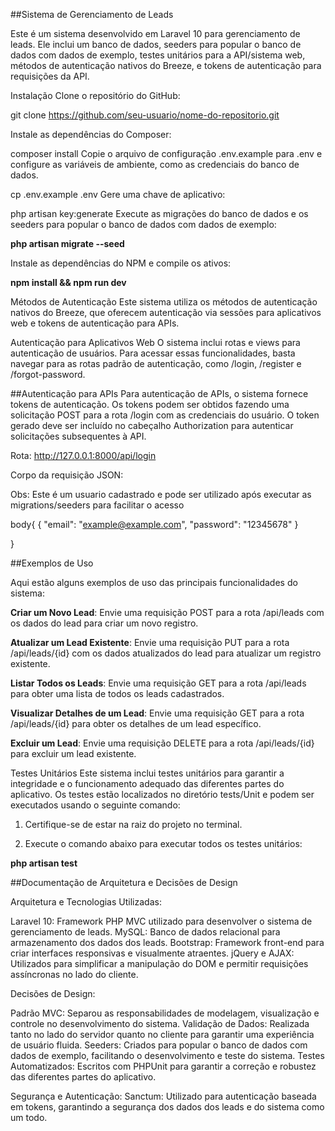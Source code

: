 ##Sistema de Gerenciamento de Leads

Este é um sistema desenvolvido em Laravel 10 para gerenciamento de leads. Ele inclui um banco de dados, seeders para popular o banco de dados com dados de exemplo, testes unitários para a API/sistema web, métodos de autenticação nativos do Breeze, e tokens de autenticação para requisições da API.

Instalação
Clone o repositório do GitHub:

git clone https://github.com/seu-usuario/nome-do-repositorio.git

Instale as dependências do Composer:

composer install
Copie o arquivo de configuração .env.example para .env e configure as variáveis de ambiente, como as credenciais do banco de dados.

cp .env.example .env
Gere uma chave de aplicativo:

php artisan key:generate
Execute as migrações do banco de dados e os seeders para popular o banco de dados com dados de exemplo:

**php artisan migrate --seed**

Instale as dependências do NPM e compile os ativos:

**npm install && npm run dev**

Métodos de Autenticação
Este sistema utiliza os métodos de autenticação nativos do Breeze, que oferecem autenticação via sessões para aplicativos web e tokens de autenticação para APIs.

Autenticação para Aplicativos Web
O sistema inclui rotas e views para autenticação de usuários. Para acessar essas funcionalidades, basta navegar para as rotas padrão de autenticação, como /login, /register e /forgot-password.

##Autenticação para APIs
Para autenticação de APIs, o sistema fornece tokens de autenticação. Os tokens podem ser obtidos fazendo uma solicitação POST para a rota /login com as credenciais do usuário. O token gerado deve ser incluído no cabeçalho Authorization para autenticar solicitações subsequentes à API.


Rota: http://127.0.0.1:8000/api/login

Corpo da requisição JSON:

Obs: Este é um usuario cadastrado e pode ser utilizado após executar as migrations/seeders para facilitar o acesso

body{
    {
        "email": "example@example.com",
        "password": "12345678"
    }

}

##Exemplos de Uso

Aqui estão alguns exemplos de uso das principais funcionalidades do sistema:

**Criar um Novo Lead**: Envie uma requisição POST para a rota /api/leads com os dados do lead para criar um novo registro.

**Atualizar um Lead Existente**: Envie uma requisição PUT para a rota /api/leads/{id} com os dados atualizados do lead para atualizar um registro existente.

**Listar Todos os Leads**: Envie uma requisição GET para a rota /api/leads para obter uma lista de todos os leads cadastrados.

**Visualizar Detalhes de um Lead**: Envie uma requisição GET para a rota /api/leads/{id} para obter os detalhes de um lead específico.

**Excluir um Lead**: Envie uma requisição DELETE para a rota /api/leads/{id} para excluir um lead existente.



Testes Unitários
Este sistema inclui testes unitários para garantir a integridade e o funcionamento adequado das diferentes partes do aplicativo. Os testes estão localizados no diretório tests/Unit e podem ser executados usando o seguinte comando:

1. Certifique-se de estar na raiz do projeto no terminal.

2. Execute o comando abaixo para executar todos os testes unitários:


**php artisan test**


##Documentação de Arquitetura e Decisões de Design

Arquitetura e Tecnologias Utilizadas:

Laravel 10: Framework PHP MVC utilizado para desenvolver o sistema de gerenciamento de leads.
MySQL: Banco de dados relacional para armazenamento dos dados dos leads.
Bootstrap: Framework front-end para criar interfaces responsivas e visualmente atraentes.
jQuery e AJAX: Utilizados para simplificar a manipulação do DOM e permitir requisições assíncronas no lado do cliente.

Decisões de Design:

Padrão MVC: Separou as responsabilidades de modelagem, visualização e controle no desenvolvimento do sistema.
Validação de Dados: Realizada tanto no lado do servidor quanto no cliente para garantir uma experiência de usuário fluida.
Seeders: Criados para popular o banco de dados com dados de exemplo, facilitando o desenvolvimento e teste do sistema.
Testes Automatizados: Escritos com PHPUnit para garantir a correção e robustez das diferentes partes do aplicativo.

Segurança e Autenticação:
Sanctum: Utilizado para autenticação baseada em tokens, garantindo a segurança dos dados dos leads e do sistema como um todo.